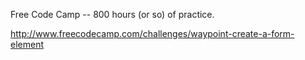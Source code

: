Free Code Camp -- 800 hours (or so) of practice.

http://www.freecodecamp.com/challenges/waypoint-create-a-form-element

